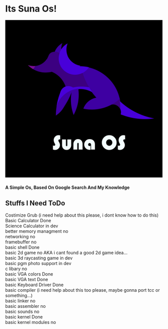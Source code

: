<h1>Its Suna Os!</h1>
<img height="500" alt="GPL3 License" src="sunaos.png" />
<h4>A Simple Os, Based On Google Search And My Knowledge</h4>
<h2>Stuffs I Need ToDo</h2>
Costimize Grub (i need help about this please, i dont know how to do this)<br>
Basic Calculator Done<br>
Science Calculator in dev<br>
better memory managment no<br>
networking no<br>
framebuffer no<br>
basic shell Done<br>
basic 2d game no AKA i cant found a good 2d game idea... <br>
basic 3d raycasting game in dev<br>
basic pgm photo support in dev<br>
c libary no<br>
basic VGA colors Done <br>
basic VGA text Done<br>
basic Keyboard Driver Done<br>
basic compiler (i need help about this too please, maybe gonna port tcc or something...)<br>
basic linker no<br>
basic assembler no<br>
basic sounds no<br>
basic kernel Done<br>
basic kernel modules no<br>
                                                                                                                                                           

